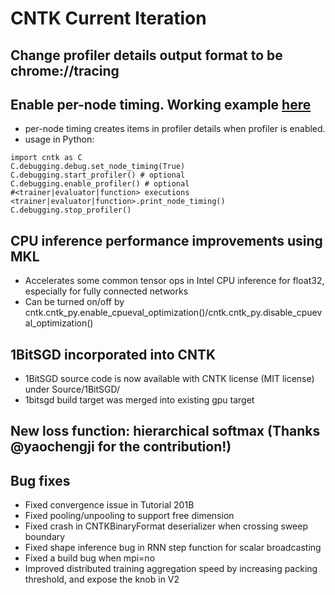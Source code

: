 # CNTK Current Iteration

## Change profiler details output format to be chrome://tracing

## Enable per-node timing. Working example [here](../Examples/Image/Classification/MLP/Python/SimpleMNIST.py)
- per-node timing creates items in profiler details when profiler is enabled.
- usage in Python:
```
import cntk as C
C.debugging.debug.set_node_timing(True)
C.debugging.start_profiler() # optional
C.debugging.enable_profiler() # optional
#<trainer|evaluator|function> executions
<trainer|evaluator|function>.print_node_timing()
C.debugging.stop_profiler()
```

## CPU inference performance improvements using MKL
- Accelerates some common tensor ops in Intel CPU inference for float32, especially for fully connected networks
- Can be turned on/off by cntk.cntk_py.enable_cpueval_optimization()/cntk.cntk_py.disable_cpueval_optimization()

## 1BitSGD incorporated into CNTK
- 1BitSGD source code is now available with CNTK license (MIT license) under Source/1BitSGD/
- 1bitsgd build target was merged into existing gpu target

## New loss function: hierarchical softmax (Thanks @yaochengji for the contribution!)

## Bug fixes
- Fixed convergence issue in Tutorial 201B
- Fixed pooling/unpooling to support free dimension
- Fixed crash in CNTKBinaryFormat deserializer when crossing sweep boundary
- Fixed shape inference bug in RNN step function for scalar broadcasting
- Fixed a build bug when mpi=no
- Improved distributed training aggregation speed by increasing packing threshold, and expose the knob in V2
